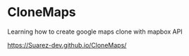 # CloneMaps

Learning how to create google maps clone
with mapbox API

https://Suarez-dev.github.io/CloneMaps/
